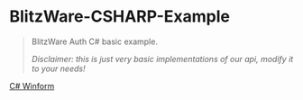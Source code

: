 # BlitzWare-CSHARP-Example
>
> BlitzWare Auth C# basic example.
>
> *Disclaimer: this is just very basic implementations of our api, modify it to your needs!*

[C# Winform](https://github.com/LanderDK/BlitzWare-CSHARP-WINFORM-Example
)
